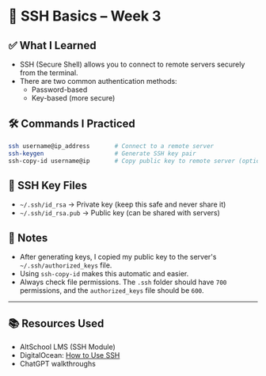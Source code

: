 # 🔐 SSH Basics – Week 3

## ✅ What I Learned
- SSH (Secure Shell) allows you to connect to remote servers securely from the terminal.
- There are two common authentication methods:
  - Password-based
  - Key-based (more secure)

## 🛠️ Commands I Practiced

```bash
ssh username@ip_address       # Connect to a remote server
ssh-keygen                    # Generate SSH key pair
ssh-copy-id username@ip       # Copy public key to remote server (optional)
```

## 📁 SSH Key Files

- `~/.ssh/id_rsa` → Private key (keep this safe and never share it)
- `~/.ssh/id_rsa.pub` → Public key (can be shared with servers)

## 🧠 Notes
- After generating keys, I copied my public key to the server's `~/.ssh/authorized_keys` file.
- Using `ssh-copy-id` makes this automatic and easier.
- Always check file permissions. The `.ssh` folder should have `700` permissions, and the `authorized_keys` file should be `600`.

---

## 📚 Resources Used

- AltSchool LMS (SSH Module)
- DigitalOcean: [How to Use SSH](https://www.digitalocean.com/community/tutorials/ssh-essentials-working-with-ssh-servers-clients-and-keys)
- ChatGPT walkthroughs

